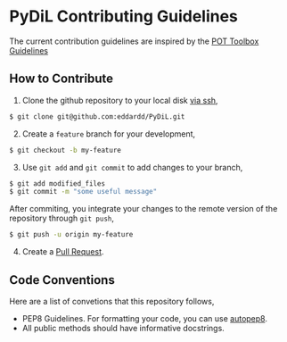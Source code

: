 # PyDiL Contributing Guidelines

The current contribution guidelines are inspired by the [POT Toolbox Guidelines](https://pythonot.github.io/master/contributing.html)

## How to Contribute

1. Clone the github repository to your local disk [via ssh](https://docs.github.com/en/authentication/connecting-to-github-with-ssh/using-ssh-agent-forwarding),

```sh
$ git clone git@github.com:eddardd/PyDiL.git
```

2. Create a ```feature``` branch for your development,

```sh
$ git checkout -b my-feature
```

3. Use ```git add``` and ```git commit``` to add changes to your branch,

```sh
$ git add modified_files
$ git commit -m "some useful message"
```

After commiting, you integrate your changes to the remote version of the repository through ```git push```,

```sh
$ git push -u origin my-feature
```

4. Create a [Pull Request](https://docs.github.com/en/pull-requests/collaborating-with-pull-requests/proposing-changes-to-your-work-with-pull-requests/creating-a-pull-request-from-a-fork).

## Code Conventions

Here are a list of convetions that this repository follows,

- PEP8 Guidelines. For formatting your code, you can use [autopep8](https://pypi.org/project/autopep8/).
- All public methods should have informative docstrings.